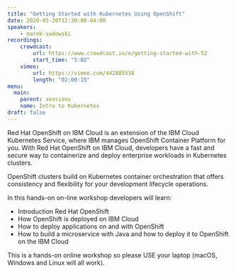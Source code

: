 ```yaml
---
title: "Getting Started with Kubernetes Using OpenShift"
date: 2020-05-20T12:30:00-04:00
speakers:
    - marek-sadowski
recordings:
    crowdcast:
        url: https://www.crowdcast.io/e/getting-started-with-52
        start_time: "5:02"
    vimeo:
        url: https://vimeo.com/442885538
        length: "02:00:15"
menu:
  main:
    parent: sessions
    name: Intro to Kubernetes
draft: false
---
```


Red Hat OpenShift on IBM Cloud is an extension of the IBM Cloud Kubernetes Service, where IBM manages OpenShift Container Platform for you. With Red Hat OpenShift on IBM Cloud, developers have a fast and secure way to containerize and deploy enterprise workloads in Kubernetes clusters.

OpenShift clusters build on Kubernetes container orchestration that offers consistency and flexibility for your development lifecycle operations.
 
In this hands-on on-line workshop developers will learn:

* Introduction Red Hat OpenShift
* How OpenShift is deployed on IBM Cloud
* How to deploy applications on and with OpenShift
* How to build a microservice with Java and how to deploy it to OpenShift on the IBM Cloud

This is a hands-on online workshop so please USE your laptop (macOS, Windows and Linux will all work).